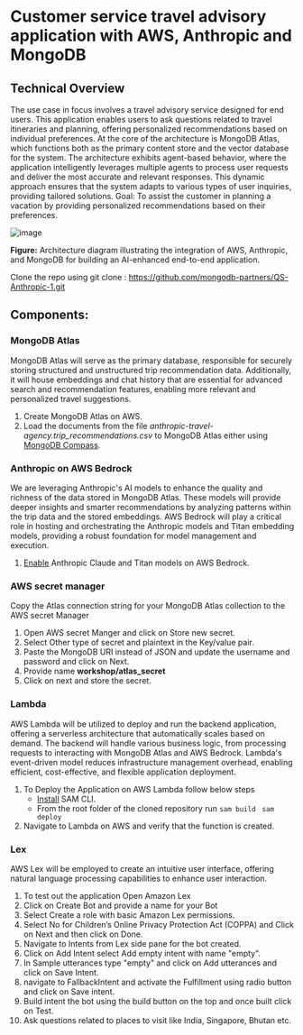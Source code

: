 # Customer service travel advisory application with AWS, Anthropic and MongoDB 
## Technical Overview
The use case in focus involves a travel advisory service designed for end users. This application enables users to ask questions related to travel itineraries and planning, offering personalized recommendations based on individual preferences.
At the core of the architecture is MongoDB Atlas, which functions both as the primary content store and the vector database for the system. The architecture exhibits agent-based behavior, where the application intelligently leverages multiple agents to process user requests and deliver the most accurate and relevant responses. This dynamic approach ensures that the system adapts to various types of user inquiries, providing tailored solutions.
Goal: To assist the customer in planning a vacation by providing personalized recommendations based on their preferences.

![image](https://github.com/user-attachments/assets/ba237d6e-9df7-4200-ac2c-52b97e556409)

**Figure:** Architecture diagram illustrating the integration of AWS, Anthropic, and MongoDB for building an AI-enhanced end-to-end application.


Clone the repo using git clone : https://github.com/mongodb-partners/QS-Anthropic-1.git



## Components:
### MongoDB Atlas  
MongoDB Atlas will serve as the primary database, responsible for securely storing structured and unstructured trip recommendation data. Additionally, it will house embeddings and chat history that are essential for advanced search and recommendation features, enabling more relevant and personalized travel suggestions. 
1. Create MongoDB Atlas on AWS.
2. Load the documents from the file *anthropic-travel-agency.trip_recommendations.csv* to MongoDB Atlas either using [MongoDB Compass](https://www.mongodb.com/docs/compass/current/import-export/#import-data-into-a-collection).




### Anthropic on AWS Bedrock  
We are leveraging Anthropic's AI models to enhance the quality and richness of the data stored in MongoDB Atlas. These models will provide deeper insights and smarter recommendations by analyzing patterns within the trip data and the stored embeddings. AWS Bedrock will play a critical role in hosting and orchestrating the Anthropic models and Titan embedding models, providing a robust foundation for model management and execution. 
1. [Enable](https://docs.aws.amazon.com/bedrock/latest/userguide/getting-started.html) Anthropic Claude and Titan models on AWS Bedrock.

### AWS secret manager
Copy the Atlas connection string for your MongoDB Atlas collection to the AWS secret Manager
1. Open AWS secret Manger and click on Store new secret.
2. Select Other type of secret and plaintext in the Key/value pair.
3. Paste the MongoDB URI instead of JSON and update the username and password and click on Next.
4. Provide name **workshop/atlas_secret**
5. Click on next and store the secret.
   

### Lambda 
AWS Lambda will be utilized to deploy and run the backend application, offering a serverless architecture that automatically scales based on demand. The backend will handle various business logic, from processing requests to interacting with MongoDB Atlas and AWS Bedrock. Lambda's event-driven model reduces infrastructure management overhead, enabling efficient, cost-effective, and flexible application deployment.
1. To Deploy the Application on AWS Lambda follow below steps
   * [Install](https://docs.aws.amazon.com/serverless-application-model/latest/developerguide/install-sam-cli.html) SAM CLI.
   * From the root folder of the cloned repository run
   ``` sam build ```
   ``` sam deploy```
2. Navigate to Lambda on AWS and verify that the function is created.

### Lex
AWS Lex will be employed to create an intuitive user interface, offering natural language processing capabilities to enhance user interaction.
1. To test out the application Open Amazon Lex
2. Click on Create Bot and provide a name for your Bot
3. Select Create a role with basic Amazon Lex permissions.
4. Select No for Children’s Online Privacy Protection Act (COPPA) and Click on Next and then click on Done.
5. Navigate to Intents from Lex side pane for the bot created.
6. Click on Add Intent select Add empty intent with name "empty".
7. In Sample utterances type "empty" and click on Add utterances and click on Save Intent.
8. navigate to FallbackIntent and activate the Fulfillment using radio button and click on Save intent.
9. Build intent the bot using the build button on the top and once built click on Test.
10. Ask questions related to places to visit like India, Singapore, Bhutan etc.
